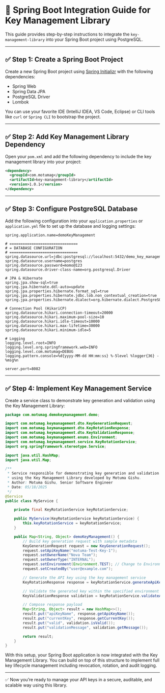 # 🔐 Spring Boot Integration Guide for Key Management Library

This guide provides step-by-step instructions to integrate the `key-management-library` into your Spring Boot project using PostgreSQL.

---

## ✅ Step 1: Create a Spring Boot Project

Create a new Spring Boot project using [Spring Initializr](https://start.spring.io) with the following dependencies:

- Spring Web
- Spring Data JPA
- PostgreSQL Driver
- Lombok

You can use your favorite IDE (IntelliJ IDEA, VS Code, Eclipse) or CLI tools like `curl` or `Spring CLI` to bootstrap the project.

---

## ✅ Step 2: Add Key Management Library Dependency

Open your `pom.xml` and add the following dependency to include the key management library into your project:

```xml
<dependency>
  <groupId>com.motumag</groupId>
  <artifactId>key-management-library</artifactId>
  <version>1.0.1</version>
</dependency>
```

---

## ✅ Step 3: Configure PostgreSQL Database

Add the following configuration into your `application.properties` or `application.yml` file to set up the database and logging settings:

```properties
spring.application.name=demoKeyManagement

# ===============================
# = DATABASE CONFIGURATION
# ===============================
spring.datasource.url=jdbc:postgresql://localhost:5432/demo_key_management
spring.datasource.username=postgres
spring.datasource.password=momo@123
spring.datasource.driver-class-name=org.postgresql.Driver

# JPA & Hibernate
spring.jpa.show-sql=true
spring.jpa.hibernate.ddl-auto=update
spring.jpa.properties.hibernate.format_sql=true
spring.jpa.properties.hibernate.jdbc.lob.non_contextual_creation=true
spring.jpa.properties.hibernate.dialect=org.hibernate.dialect.PostgreSQLDialect

# Connection Pool (HikariCP)
spring.datasource.hikari.connection-timeout=20000
spring.datasource.hikari.maximum-pool-size=10
spring.datasource.hikari.idle-timeout=10000
spring.datasource.hikari.max-lifetime=30000
spring.datasource.hikari.minimum-idle=5

# Logging
logging.level.root=INFO
logging.level.org.springframework.web=INFO
logging.level.com.motumag=DEBUG
logging.pattern.console=%d{yyyy-MM-dd HH:mm:ss} %-5level %logger{36} - %msg%n

server.port=8082
```

---

## ✅ Step 4: Implement Key Management Service

Create a service class to demonstrate key generation and validation using the Key Management Library:

```java
package com.motumag.demokeymanagement.demo;

import com.motumag.keymanagement.dto.KeyGenerationRequest;
import com.motumag.keymanagement.dto.KeyRotationResponse;
import com.motumag.keymanagement.dto.KeyValidationResponse;
import com.motumag.keymanagement.enums.Environment;
import com.motumag.keymanagement.service.KeyRotationService;
import org.springframework.stereotype.Service;

import java.util.HashMap;
import java.util.Map;

/**
 * Service responsible for demonstrating key generation and validation
 * using the Key Management Library developed by Motuma Gishu.
 * Author: Motuma Gishu, Senior Software Engineer
 * Date: 05/18/2025
 */
@Service
public class MyService {

    private final KeyRotationService keyRotationService;

    public MyService(KeyRotationService keyRotationService) {
        this.keyRotationService = keyRotationService;
    }

    public Map<String, Object> demoKeyManagement() {
        // Build key generation request with sample metadata
        KeyGenerationRequest request = new KeyGenerationRequest();
        request.setApiKeyName("motuma-Test-Key-1");
        request.setOwnerName("Nova Team");
        request.setOwnerType("INTERNAL");
        request.setEnvironment(Environment.TEST); // Change to Environment.PROD as needed
        request.setCreatedBy("user@example.com");

        // Generate the API key using the key management service
        KeyRotationResponse response = keyRotationService.generateApiKey(request);

        // Validate the generated key within the specified environment
        KeyValidationResponse validation = keyRotationService.validateApiKey(response.getCurrentKey(), Environment.TEST);

        // Compose response payload
        Map<String, Object> result = new HashMap<>();
        result.put("apiKeyName", response.getApiKeyName());
        result.put("currentKey", response.getCurrentKey());
        result.put("valid", validation.isValid());
        result.put("validationMessage", validation.getMessage());

        return result;
    }
}
```

With this setup, your Spring Boot application is now integrated with the Key Management Library. You can build on top of this structure to implement full key lifecycle management including revocation, rotation, and audit logging.

---

✅ Now you’re ready to manage your API keys in a secure, auditable, and scalable way using this library.